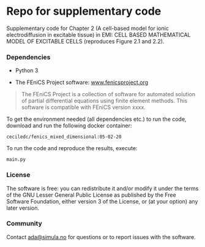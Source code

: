 # Repo for supplementary code #

Supplementary code for Chapter 2 (A cell-based model for ionic electrodiffusion
in excitable tissue) in EMI: CELL BASED MATHEMATICAL MODEL OF EXCITABLE
CELLS (reproduces Figure 2.1 and 2.2).

### Dependencies ###

* Python 3

* The FEniCS Project software: www.fenicsproject.org
> The FEniCS Project is a collection of software for automated
  solution of partial differential equations using finite element
  methods. This software is compatible with FEniCS version xxxx.

To get the environment needed (all dependencies etc.) to run the code, download
and run the following docker container:

`ceciledc/fenics_mixed_dimensional:05-02-20`

To run the code and reproduce the results, execute:

`main.py`

### License ###

The software is free: you can redistribute it and/or modify it under the terms
of the GNU Lesser General Public License as published by the Free Software
Foundation, either version 3 of the License, or (at your option) any later
version.

### Community ###

Contact ada@simula.no for questions or to report issues with the software.


